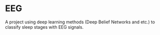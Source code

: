 # EEG
A project using deep learning methods (Deep Belief Networks and etc.) to classify sleep stages with EEG signals.
